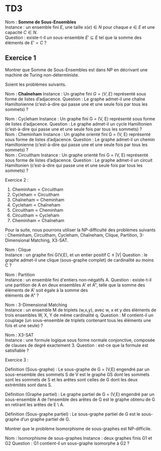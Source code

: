 # TD3

Nom : **Somme de Sous-Ensembles**  
Instance : un ensemble fini $E$, une taille $s(e) \in N$ pour chaque $e \in E$ et une capacité $C \in N$.  
Question : existe-t-il un sous-ensemble $E' \subseteq E$ tel que la somme des éléments de $E' = C$ ?

## Exercice 1

Montrer que Somme de Sous-Ensembles est dans NP en décrivant une machine de Turing non-déterministe.

Soient les problèmes suivants.

Nom : **Chaîneham**
Instance : Un graphe fini $G = (V, E)$ représenté sous forme de listes d’adjacence.
Question : Le graphe admet-il une chaîne Hamiltonienne (c’est-à-dire qui passe une et une seule fois par tous les sommets) ?  

Nom : Cycleham 
Instance : Un graphe fini G = (V, E) représenté sous forme de listes d’adjacence. 
Question : Le graphe admet-il un cycle Hamiltonien (c’est-à-dire qui passe une et une seule 
fois par tous les sommets) ?  
Nom : Cheminham 
Instance : Un graphe orienté fini G = (V, E) représenté sous forme de listes d’adjacence. 
Question : Le graphe admet-il un chemin Hamiltonienne (c’est-à-dire qui passe une et une 
seule fois par tous les sommets) ?  
Nom : Circuitham 
Instance : Un graphe orienté fini G = (V, E) représenté sous forme de listes d’adjacence. 
Question : Le graphe admet-il un circuit Hamiltonien (c’est-à-dire qui passe une et une seule 
fois par tous les sommets) ? 
 
Exercice 2 : 
 
1. Cheminham ∝ Circuitham 
2. Cycleham ∝ Circuitham 
3. Chaîneham ∝ Cheminham 
4. Cycleham ∝ Chaîneham 
5. Circuitham ∝ Cheminham 
6. Circuitham ∝ Cycleham  
7. Cheminham ∝ Chaîneham  
 
 
Pour la suite, nous pourrons utiliser la NP-difficulté des problèmes suivants : Cheminham, 
Circuitham, Cycleham, Chaîneham, Clique, Partition, 3-Dimensional Matching, X3-SAT. 
 
Nom : Clique  
Instance : un graphe fini G(V,E), et un entier positif C ≤ |V| 
Question : le graphe admet-il une clique (sous-graphe complet) de cardinalité au moins C ? 
 
Nom : Partition  
Instance : un ensemble fini d'entiers non-négatifs A. 
Question : existe-t-il une partition de A en deux ensembles A' et A", telle que la somme des 
éléments de A' soit égale à la somme des  
éléments de A" ? 
 
Nom : 3-Dimensional Matching  
Instance : un ensemble M de triplets (w,x,y), avec w, x et y des éléments de trois ensembles 
W, X, Y de même cardinalité q. 
Question : M contient-il un couplage (un sous-ensemble de triplets contenant tous les 
éléments une fois et une seule) ? 
 
Nom : X3-SAT  
Instance : une formule logique sous forme normale conjonctive, composée de clauses de 
degré exactement 3. 
Question : est-ce que la formule est satisfiable ? 
 
 
Exercice 3 : 
 
Définition (Sous-graphe) :  Le  sous-graphe  de  G  =  (V,E)  engendré  par  un  sous-ensemble  des 
sommets S de V est le graphe GS dont les sommets sont les sommets de S et les arêtes sont 
celles de G dont les deux extrémités sont dans S. 
 
Définition (Graphe partiel) : Le graphe partiel de G = (V,E) engendré par un sous-ensemble A 
de l’ensemble des arêtes de G est le graphe obtenu de G en retirant les arêtes de E \ A. 
 
Définition (Sous-graphe partiel) : Le sous-graphe partiel de G est le sous-graphe d’un graphe 
partiel de G. 
 
Montrer que le problème Isomorphisme de sous-graphes est NP-difficile. 
 
Nom : Isomorphisme de sous-graphes 
Instance : deux graphes finis G1 et G2 
Question : G1 contient-il un sous-graphe isomorphe à G2 ? 
